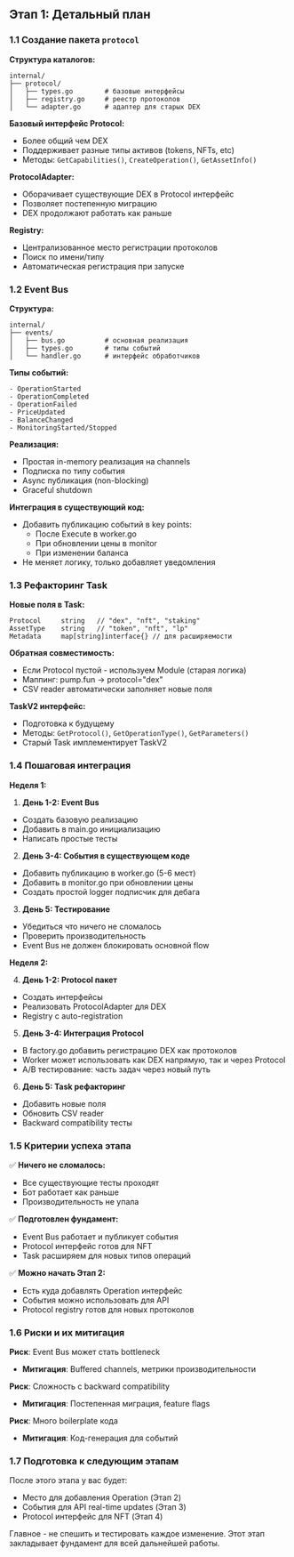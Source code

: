 ## Этап 1: Детальный план

### 1.1 Создание пакета `protocol`

**Структура каталогов:**
```
internal/
├── protocol/
│   ├── types.go        # базовые интерфейсы
│   ├── registry.go     # реестр протоколов
│   └── adapter.go      # адаптер для старых DEX
```

**Базовый интерфейс Protocol:**
- Более общий чем DEX
- Поддерживает разные типы активов (tokens, NFTs, etc)
- Методы: `GetCapabilities()`, `CreateOperation()`, `GetAssetInfo()`

**ProtocolAdapter:**
- Оборачивает существующие DEX в Protocol интерфейс
- Позволяет постепенную миграцию
- DEX продолжают работать как раньше

**Registry:**
- Централизованное место регистрации протоколов
- Поиск по имени/типу
- Автоматическая регистрация при запуске

### 1.2 Event Bus

**Структура:**
```
internal/
├── events/
│   ├── bus.go          # основная реализация
│   ├── types.go        # типы событий
│   └── handler.go      # интерфейс обработчиков
```

**Типы событий:**
```
- OperationStarted
- OperationCompleted  
- OperationFailed
- PriceUpdated
- BalanceChanged
- MonitoringStarted/Stopped
```

**Реализация:**
- Простая in-memory реализация на channels
- Подписка по типу события
- Async публикация (non-blocking)
- Graceful shutdown

**Интеграция в существующий код:**
- Добавить публикацию событий в key points:
  - После Execute в worker.go
  - При обновлении цены в monitor
  - При изменении баланса
- Не меняет логику, только добавляет уведомления

### 1.3 Рефакторинг Task

**Новые поля в Task:**
```
Protocol     string   // "dex", "nft", "staking"
AssetType    string   // "token", "nft", "lp"
Metadata     map[string]interface{} // для расширяемости
```

**Обратная совместимость:**
- Если Protocol пустой - используем Module (старая логика)
- Маппинг: pump.fun → protocol="dex"
- CSV reader автоматически заполняет новые поля

**TaskV2 интерфейс:**
- Подготовка к будущему
- Методы: `GetProtocol()`, `GetOperationType()`, `GetParameters()`
- Старый Task имплементирует TaskV2

### 1.4 Пошаговая интеграция

**Неделя 1:**

1. **День 1-2: Event Bus**
  - Создать базовую реализацию
  - Добавить в main.go инициализацию
  - Написать простые тесты

2. **День 3-4: События в существующем коде**
  - Добавить публикацию в worker.go (5-6 мест)
  - Добавить в monitor.go при обновлении цены
  - Создать простой logger подписчик для дебага

3. **День 5: Тестирование**
  - Убедиться что ничего не сломалось
  - Проверить производительность
  - Event Bus не должен блокировать основной flow

**Неделя 2:**

4. **День 1-2: Protocol пакет**
  - Создать интерфейсы
  - Реализовать ProtocolAdapter для DEX
  - Registry с auto-registration

5. **День 3-4: Интеграция Protocol**
  - В factory.go добавить регистрацию DEX как протоколов
  - Worker может использовать как DEX напрямую, так и через Protocol
  - A/B тестирование: часть задач через новый путь

6. **День 5: Task рефакторинг**
  - Добавить новые поля
  - Обновить CSV reader
  - Backward compatibility тесты

### 1.5 Критерии успеха этапа

✅ **Ничего не сломалось:**
- Все существующие тесты проходят
- Бот работает как раньше
- Производительность не упала

✅ **Подготовлен фундамент:**
- Event Bus работает и публикует события
- Protocol интерфейс готов для NFT
- Task расширяем для новых типов операций

✅ **Можно начать Этап 2:**
- Есть куда добавлять Operation интерфейс
- События можно использовать для API
- Protocol registry готов для новых протоколов

### 1.6 Риски и их митигация

**Риск**: Event Bus может стать bottleneck
- **Митигация**: Buffered channels, метрики производительности

**Риск**: Сложность с backward compatibility
- **Митигация**: Постепенная миграция, feature flags

**Риск**: Много boilerplate кода
- **Митигация**: Код-генерация для событий

### 1.7 Подготовка к следующим этапам

После этого этапа у вас будет:
- Место для добавления Operation (Этап 2)
- События для API real-time updates (Этап 3)
- Protocol интерфейс для NFT (Этап 4)

Главное - не спешить и тестировать каждое изменение. Этот этап закладывает фундамент для всей дальнейшей работы.